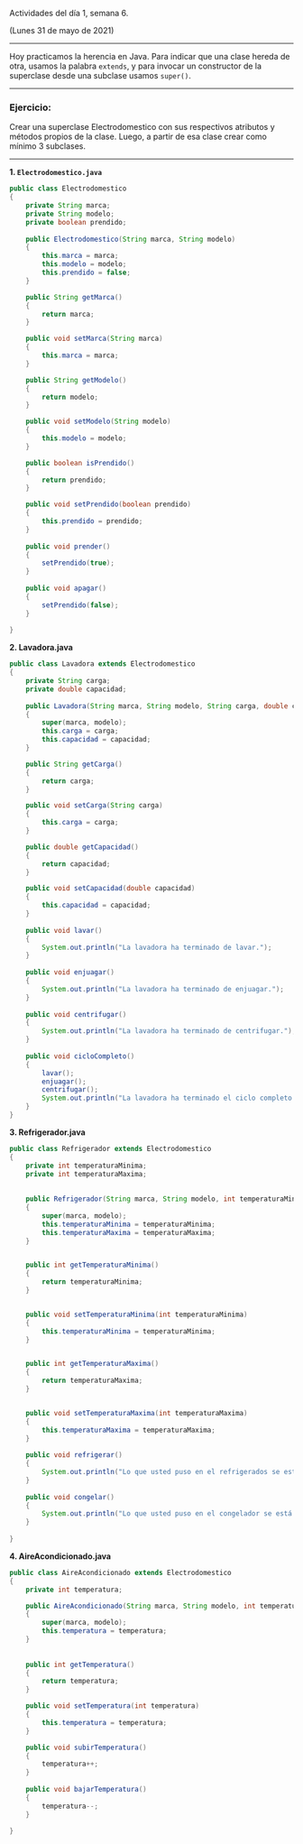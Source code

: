 Actividades del día 1, semana 6.

(Lunes 31 de mayo de 2021)

---

Hoy practicamos la herencia en Java. Para indicar que una clase hereda de otra, usamos la palabra `extends`, y para invocar un constructor de la superclase desde una subclase usamos `super()`.

---

### Ejercicio:

Crear una superclase Electrodomestico con sus respectivos atributos y métodos propios de la clase. Luego, a partir de esa clase crear como mínimo 3 subclases.

---

**1. `Electrodomestico.java`**
```Java
public class Electrodomestico
{
	private String marca;
	private String modelo;
	private boolean prendido;
	
	public Electrodomestico(String marca, String modelo)
	{
		this.marca = marca;
		this.modelo = modelo;
		this.prendido = false;
	}

	public String getMarca()
	{
		return marca;
	}

	public void setMarca(String marca)
	{
		this.marca = marca;
	}

	public String getModelo()
	{
		return modelo;
	}

	public void setModelo(String modelo)
	{
		this.modelo = modelo;
	}

	public boolean isPrendido()
	{
		return prendido;
	}

	public void setPrendido(boolean prendido)
	{
		this.prendido = prendido;
	}
	
	public void prender()
	{
		setPrendido(true);
	}
	
	public void apagar()
	{
		setPrendido(false);
	}
	
}

```


**2. Lavadora.java**
```Java
public class Lavadora extends Electrodomestico
{
	private String carga;
	private double capacidad;
	
	public Lavadora(String marca, String modelo, String carga, double capacidad)
	{
		super(marca, modelo);
		this.carga = carga;
		this.capacidad = capacidad;
	}

	public String getCarga()
	{
		return carga;
	}

	public void setCarga(String carga)
	{
		this.carga = carga;
	}

	public double getCapacidad()
	{
		return capacidad;
	}

	public void setCapacidad(double capacidad)
	{
		this.capacidad = capacidad;
	}
	
	public void lavar()
	{
		System.out.println("La lavadora ha terminado de lavar.");
	}
	
	public void enjuagar()
	{
		System.out.println("La lavadora ha terminado de enjuagar.");
	}
	
	public void centrifugar()
	{
		System.out.println("La lavadora ha terminado de centrifugar.");
	}
	
	public void cicloCompleto()
	{
		lavar();
		enjuagar();
		centrifugar();
		System.out.println("La lavadora ha terminado el ciclo completo.");
	}
}

```


**3. Refrigerador.java**
```Java
public class Refrigerador extends Electrodomestico
{
	private int temperaturaMinima;
	private int temperaturaMaxima;
	
	
	public Refrigerador(String marca, String modelo, int temperaturaMinima, int temperaturaMaxima)
	{
		super(marca, modelo);
		this.temperaturaMinima = temperaturaMinima;
		this.temperaturaMaxima = temperaturaMaxima;
	}


	public int getTemperaturaMinima()
	{
		return temperaturaMinima;
	}


	public void setTemperaturaMinima(int temperaturaMinima)
	{
		this.temperaturaMinima = temperaturaMinima;
	}


	public int getTemperaturaMaxima()
	{
		return temperaturaMaxima;
	}


	public void setTemperaturaMaxima(int temperaturaMaxima)
	{
		this.temperaturaMaxima = temperaturaMaxima;
	}
	
	public void refrigerar()
	{
		System.out.println("Lo que usted puso en el refrigerados se está refrigerando.");
	}
	
	public void congelar()
	{
		System.out.println("Lo que usted puso en el congelador se está congelando.");
	}
	
}
```


**4. AireAcondicionado.java**
```Java
public class AireAcondicionado extends Electrodomestico
{
	private int temperatura;

	public AireAcondicionado(String marca, String modelo, int temperatura)
	{
		super(marca, modelo);
		this.temperatura = temperatura;
	}
	
	
	public int getTemperatura()
	{
		return temperatura;
	}

	public void setTemperatura(int temperatura)
	{
		this.temperatura = temperatura;
	}

	public void subirTemperatura()
	{
		temperatura++;
	}
	
	public void bajarTemperatura()
	{
		temperatura--;
	}	
	
}
```
